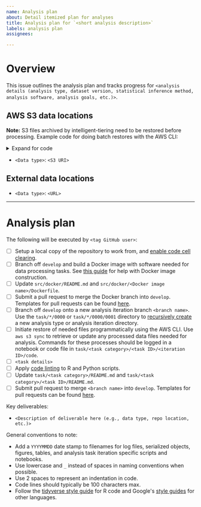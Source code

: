 ```yaml
---
name: Analysis plan
about: Detail itemized plan for analyses
title: Analysis plan for `<short analysis description>`
labels: analysis plan
assignees:

---
```


# Overview

This issue outlines the analysis plan and tracks progress for `<analysis details (analysis type, dataset version, statistical inference method, analysis software, analysis goals, etc.)>`.

## AWS S3 data locations

**Note:** S3 files archived by intelligent-tiering need to be restored before processing. Example code for doing batch restores with the AWS CLI:

<details>
  
  <summary>Expand for code</summary><br />

  ```bash
  # This works if multiple Intelligent-tiering files are mixed among Standard tier files. 
  # Restores objects within ALL directory levels below the one you specify, so only use if that is
  # what you want. Replace `<S3 BUCKET>` with the name of your S3 bucket, and replace 
  # `<S3 PATH TO OBJECTS>` with the path to the directory level that has objects you want to 
  # restore. Use `"Tier": "Expedited"` or `"Tier": "Standard"` in the below command for expedited
  # retrieval (costs more money). Other storage class options for `?StorageClass` include:
  # `STANDARD`, `REDUCED_REDUNDANCY`, `STANDARD_IA`, `ONEZONE_IA`, `GLACIER`, `DEEP_ARCHIVE`,
  # `OUTPOSTS`, `GLACIER_IR`, `SNOW`, and `EXPRESS_ONEZONE`. The `--query` option filters S3
  # objects to retrieve according to their storage class.

  
  for file in $(aws s3api list-objects-v2 \
        --bucket <S3 BUCKET> \
        --prefix <S3 PATH TO OBJECTS>/ \
        --no-paginate \
        --query "Contents[?StorageClass=='INTELLIGENT_TIERING'].Key" \
        --output text | \
      sed \n \
    ); do
    # Apply terminal output formatting for easier reading
    echo -e "\n\n--------------------------------------------------------------------------------"
    echo "Attempting S3 restore on ${file}"
    aws s3api restore-object \
      --bucket <S3 BUCKET> \
      --key ${file} \
      --restore-request '{"GlacierJobParameters": {"Tier":"Bulk"}}' \
      --output text
    done
  ```
    
</details>

[//]: # (Include here a bulleted list of data files on S3 needed for processing)

* `<Data type>`: `<S3 URI>`

## External data locations

[//]: # (Include here a bulleted list of public data URLs needed for this analysis)

* `<Data type>`: `<URL>`

---

# Analysis plan

The following will be executed by `<tag GitHub user>`:

[//]: # (Include here a checkbox list of tasks to complete. Some standard tasks are include as a starting point.)

- [ ] Setup a local copy of the repository to work from, and [enable code cell clearing](../tree/develop#repository-setup).
- [ ] Branch off `develop` and build a Docker image with software needed for data processing tasks. See [this guide](https://github.com/bquach_rtiintl/omics_analysis_project_template/wiki/Using-and-Creating-Docker-images) for help with Docker image construction.
- [ ] Update `src/docker/README.md` and `src/docker/<Docker image name>/Dockerfile`.
- [ ] Submit a pull request to merge the Docker branch into `develop`. Templates for pull requests can be found [here](../tree/develop/.github/PULL_REQUEST_TEMPLATE/).
- [ ] Branch off `develop` onto a new analysis iteration branch `<branch name>`. Use the `task/*/0000` or `task/*/0000/0001` directory to [recursively create](https://github.com/bquach_rtiintl/omics_analysis_project_template/wiki/Template-repository-tips-and-tricks#0000-subdirectory-templates) a new analysis type or analysis iteration directory.
- [ ] Initiate restore of needed files programmatically using the AWS CLI. Use `aws s3 sync` to retrieve or update any processed data files needed for analysis. Commands for these processes should be logged in a notebook or code file in `task/<task category>/<task ID>/<iteration ID>/code`.
- [ ] `<task details>`
- [ ] Apply [code linting](https://github.com/bquach_rtiintl/omics_analysis_project_template/wiki/Using-and-creating-Docker-images#code-linting-for-python-and-r) to R and Python scripts.
- [ ] Update `task/<task category>/README.md` and `task/<task category>/<task ID>/README.md`.
- [ ] Submit pull request to merge `<branch name>` into `develop`. Templates for pull requests can be found [here](../tree/develop/.github/PULL_REQUEST_TEMPLATE/).

Key deliverables:

[//]: # (Include here a list of files/file types that you want to highlight as crucial output)

* `<Description of deliverable here (e.g., data type, repo location, etc.)>`

[//]: # (OPTIONAL: Include here best practice reminders. Some suggestions are provided as a starting point.)

General conventions to note:

* Add a `YYYYMMDD` date stamp to filenames for log files, serialized objects, figures, tables, and analysis task iteration specific scripts and notebooks.
* Use lowercase and `_` instead of spaces in naming conventions when possible.
* Use 2 spaces to represent an indentation in code.
* Code lines should typically be 100 characters max.
* Follow the [tidyverse style guide](https://style.tidyverse.org/syntax.html?q=spacing#syntax) for R code and Google's [style guides](https://google.github.io/styleguide/) for other languages.
